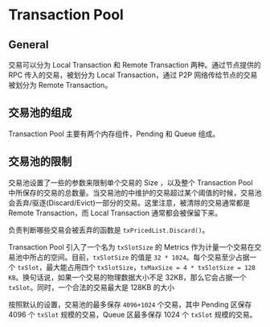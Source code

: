 # Transaction Pool

## General 

交易可以分为 Local Transaction 和 Remote Transaction 两种。通过节点提供的 RPC 传入的交易，被划分为 Local Transaction，通过 P2P 网络传给节点的交易被划分为 Remote Transaction。

## 交易池的组成

Transaction Pool 主要有两个内存组件，Pending 和 Queue 组成。

## 交易池的限制

交易池设置了一些的参数来限制单个交易的 Size ，以及整个 Transaction Pool 中所保存的交易的总数量。当交易池的中维护的交易超过某个阈值的时候，交易池会丢弃/驱逐(Discard/Evict)一部分的交易。这里注意，被清除的交易通常都是 Remote Transaction，而 Local Transaction 通常都会被保留下来。

负责判断哪些交易会被丢弃的函数是 `txPricedList.Discard()`。

Transaction Pool 引入了一个名为 `txSlotSize` 的 Metrics 作为计量一个交易在交易池中所占的空间。目前，`txSlotSize` 的值是 `32 * 1024`。每个交易至少占据一个 `txSlot`，最大能占用四个 `txSlotSize`，`txMaxSize = 4 * txSlotSize = 128 KB`。换句话说，如果一个交易的物理数据大小不足 32KB，那么它会占据一个 `txSlot`。同时，一个合法的交易最大是 128KB 的大小

按照默认的设置，交易池的最多保存 `4096+1024` 个交易，其中 Pending 区保存 4096 个 `txSlot` 规模的交易，Queue 区最多保存 1024 个 `txSlot` 规模的交易。

## 